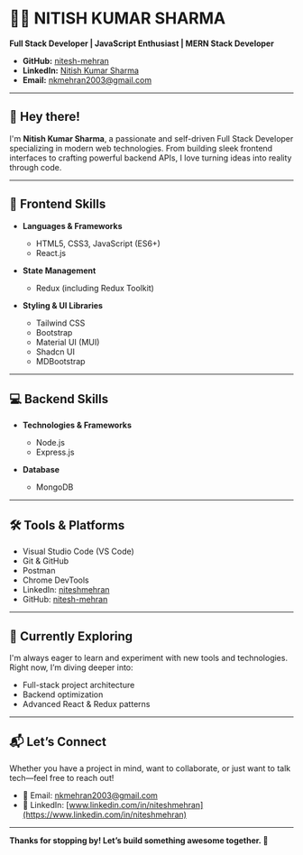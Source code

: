 # 👨‍💻 NITISH KUMAR SHARMA

**Full Stack Developer | JavaScript Enthusiast | MERN Stack Developer**

- **GitHub:** [nitesh-mehran](https://github.com/nitesh-mehran)  
- **LinkedIn:** [Nitish Kumar Sharma](https://www.linkedin.com/in/niteshmehran)  
- **Email:** [nkmehran2003@gmail.com](mailto:nkmehran2003@gmail.com)

---

## 👋 Hey there!

I'm **Nitish Kumar Sharma**, a passionate and self-driven Full Stack Developer specializing in modern web technologies. From building sleek frontend interfaces to crafting powerful backend APIs, I love turning ideas into reality through code.

---

## 🚀 Frontend Skills

- **Languages & Frameworks**
  - HTML5, CSS3, JavaScript (ES6+)
  - React.js

- **State Management**
  - Redux (including Redux Toolkit)

- **Styling & UI Libraries**
  - Tailwind CSS  
  - Bootstrap  
  - Material UI (MUI)  
  - Shadcn UI  
  - MDBootstrap

---

## 💻 Backend Skills

- **Technologies & Frameworks**
  - Node.js  
  - Express.js

- **Database**
  - MongoDB

---

## 🛠️ Tools & Platforms

- Visual Studio Code (VS Code)  
- Git & GitHub  
- Postman  
- Chrome DevTools  
- LinkedIn: [niteshmehran](https://www.linkedin.com/in/niteshmehran)  
- GitHub: [nitesh-mehran](https://github.com/nitesh-mehran)

---

## 🌱 Currently Exploring

I'm always eager to learn and experiment with new tools and technologies. Right now, I’m diving deeper into:

- Full-stack project architecture  
- Backend optimization  
- Advanced React & Redux patterns

---

## 📬 Let’s Connect

Whether you have a project in mind, want to collaborate, or just want to talk tech—feel free to reach out!

- 📧 Email: [nkmehran2003@gmail.com](mailto:nkmehran2003@gmail.com)  
- 🔗 LinkedIn: [www.linkedin.com/in/niteshmehran](https://www.linkedin.com/in/niteshmehran)

---

**Thanks for stopping by! Let’s build something awesome together. 🚀**



